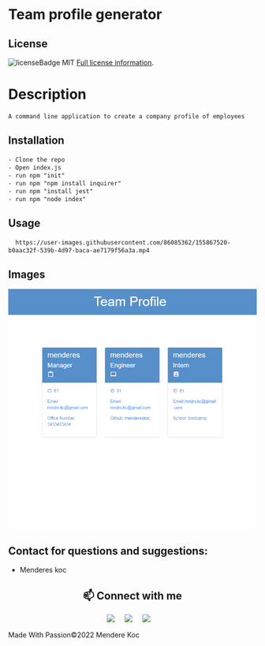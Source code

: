 # Team profile generator

## License

![licenseBadge](https://img.shields.io/badge/License-MIT-blue.svg)
MIT
[Full license information]("MIT").

# Description

```
A command line application to create a company profile of employees
```

## Installation

```
- Clone the repo
- Open index.js
- run npm "init"
- run npm "npm install inquirer"
- run npm "install jest"
- run npm "node index"
```

## Usage

```
  https://user-images.githubusercontent.com/86085362/155867520-b0aac32f-539b-4d97-baca-ae7179f56a3a.mp4

```

## Images

![ScreenShot](/assets/images/Screenshot.png)

## Contact for questions and suggestions:

- Menderes koc

<h2  align="center">📫 Connect with me </h2>
<p align="center">
  <a target="_blank"href="https://www.linkedin.com/in/mendereskoc/"><img src="https://img.shields.io/badge/linkedin-%230077B5.svg?&style=for-the-badge&logo=linkedin&logoColor=white" /></a>&nbsp;&nbsp;&nbsp;&nbsp;
  <a target="_blank"href="https://twitter.com/Mendereskoc4"><img src="https://img.shields.io/badge/twitter-%231DA1F2.svg?&style=for-the-badge&logo=twitter&logoColor=white" /></a>&nbsp;&nbsp;&nbsp;&nbsp;
  <a href="mailto:mndrs.kc@gmail.com?subject=Hello%20Menderes,%20From%20Github"><img src="https://img.shields.io/badge/gmail-%23D14836.svg?&style=for-the-badge&logo=gmail&logoColor=white" /></a>&nbsp;&nbsp;&nbsp;&nbsp;
</p>

Made With Passion©️2022 Mendere Koc
